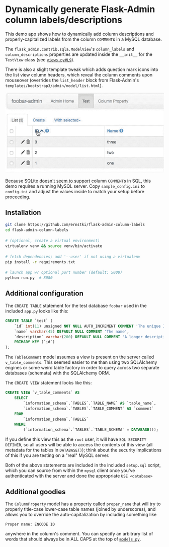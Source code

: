 # Dynamically generate Flask-Admin column labels/descriptions

This demo app shows how to dynamically add column descriptions and
properly-capitalized labels from the column `COMMENT`s in a MySQL
database.

The `flask_admin.contrib.sqla.ModelView`'s `column_labels` and
`column_descriptions` properties are updated inside the `__init__` for
the `TestView` class (see [`views.py#L9`](views.py#L9)).

There is also a slight template tweak which adds question mark icons
into the list view column headers, which reveal the column comments upon
mouseover (overrides the `list_header` block from Flask-Admin's
`templates/bootstrap3/admin/model/list.html`).

![Animation showing the column tooltips](static/img/tooltips.gif)

Because SQLite [doesn't seem to support][1] column `COMMENT`s in SQL,
this demo requires a running MySQL server. Copy `sample_config.ini` to
`config.ini` and adjust the values inside to match your setup before
proceeding.

## Installation

```bash
git clone https://github.com/ernstki/flask-admin-column-labels 
cd flask-admin-column-labels

# (optional, create a virtual environment)
virtualenv venv && source venv/bin/activate

# fetch dependencies; add '--user' if not using a virtualenv
pip install -r requirements.txt

# launch app w/ optional port number (default: 5000)
python run.py  # 8080
```

## Additional configuration

The `CREATE TABLE` statement for the test database `foobar` used in the
included `app.py` looks like this:

```sql
CREATE TABLE `test` (
    `id` int(11) unsigned NOT NULL AUTO_INCREMENT COMMENT 'The unique ID for the record',
    `name` varchar(45) DEFAULT NULL COMMENT 'The name',
    `description` varchar(200) DEFAULT NULL COMMENT 'A longer description',
    PRIMARY KEY (`id`)
);
```

The `TableComment` model assumes a view is present on the server called
`v_table_comments`. This seemed easier to me than using two SQLAlchemy engines
or some weird table factory in order to query across two separate databases
(schemata) with the SQLAlchemy ORM.

The `CREATE VIEW` statement looks like this:

```sql
CREATE VIEW `v_table_comments` AS
    SELECT 
        `information_schema`.`TABLES`.`TABLE_NAME` AS `table_name`,
        `information_schema`.`TABLES`.`TABLE_COMMENT` AS `comment`
    FROM
        `information_schema`.`TABLES`
    WHERE
        (`information_schema`.`TABLES`.`TABLE_SCHEMA` = DATABASE());
```

If you define this view this as the `root` user, it will have `SQL SECURITY
DEFINER`, so all users will be able to access the contents of this view (all
metadata for the tables in `DATABASE()`); think about the security
implications of this if you are testing on a "real" MySQL server.

Both of the above statements are included in the included `setup.sql` script,
which you can source from within the `mysql` client once you've authenticated
with the server and done the appropriate `USE <database>`

## Additional goodies

The `ColumnProperty` model has a property called `proper_name` that will try
to properly title-case lower-case table names (joined by underscores), and
allows you to override the auto-capitalization by including something like

```
Proper name: ENCODE ID
```

anywhere in the column's comment. You can specify an arbitrary list of words
that should always be in ALL CAPS at the top of
[`models.py`](models.py).

[1]: https://www.sqlite.org/lang.html
